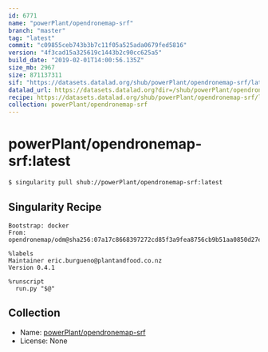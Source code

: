 ```yaml
---
id: 6771
name: "powerPlant/opendronemap-srf"
branch: "master"
tag: "latest"
commit: "c09855ceb743b3b7c11f05a525ada0679fed5816"
version: "4f3cad15a325619c1443b2c90cc625a5"
build_date: "2019-02-01T14:00:56.135Z"
size_mb: 2967
size: 871137311
sif: "https://datasets.datalad.org/shub/powerPlant/opendronemap-srf/latest/2019-02-01-c09855ce-4f3cad15/4f3cad15a325619c1443b2c90cc625a5.simg"
datalad_url: https://datasets.datalad.org?dir=/shub/powerPlant/opendronemap-srf/latest/2019-02-01-c09855ce-4f3cad15/
recipe: https://datasets.datalad.org/shub/powerPlant/opendronemap-srf/latest/2019-02-01-c09855ce-4f3cad15/Singularity
collection: powerPlant/opendronemap-srf
---
```


# powerPlant/opendronemap-srf:latest

```bash
$ singularity pull shub://powerPlant/opendronemap-srf:latest
```

## Singularity Recipe

```singularity
Bootstrap: docker
From: opendronemap/odm@sha256:07a17c8668397272cd85f3a9fea8756cb9b51aa0850d27e525944ec37042cc74

%labels
Maintainer eric.burgueno@plantandfood.co.nz
Version 0.4.1

%runscript
  run.py "$@"
```

## Collection

 - Name: [powerPlant/opendronemap-srf](https://github.com/powerPlant/opendronemap-srf)
 - License: None

